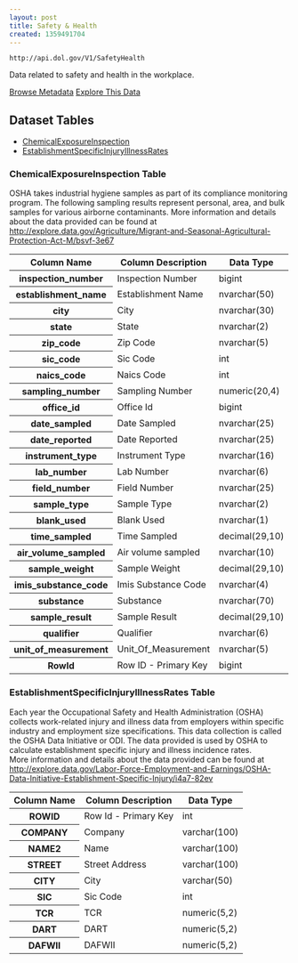 ```yaml
---
layout: post
title: Safety & Health
created: 1359491704
---
```


```
http://api.dol.gov/V1/SafetyHealth
```

<p>Data related to safety and health in the workplace.</p>


<a href ="http://api.dol.gov/V1/SafetyHealth/$metadata" class="button radius button_dataset">Browse Metadata</a>
<a href ="http://developer.dol.gov/DOL-SafetyHealth-DATASET.htm" class="button radius button_dataset">Explore This Data</a>


## Dataset Tables

- [ChemicalExposureInspection](#ChemicalExposureInspection)
- [EstablishmentSpecificInjuryIllnessRates](#EstablishmentSpecificInjuryIllnessRates)
  
<h3><a name="ChemicalExposureInspection">ChemicalExposureInspection Table</a></h3>

<p>OSHA takes industrial hygiene samples as part of its compliance monitoring program. The following sampling results represent personal, area, and bulk samples for various airborne contaminants. More information and details about the data provided can be found at <a href="http://www.dol.gov/cgi-bin/leave-dol.asp?exiturl=http://explore.data.gov/Labor-Force-Employment-and-Earnings/OSHA-Chemical-Exposure-Health-Data/zyuw-7agv&amp;exitTitle=OSHA Chemical Exposure Health Data&amp;fedpage=yes">http://explore.data.gov/Agriculture/Migrant-and-Seasonal-Agricultural-Protection-Act-M/bsvf-3e67</a></p>

<table>
	<thead>
		<tr>
			<th>Column Name</th>
			<th>Column Description</th>
			<th>Data Type</th>
		</tr>
	</thead>
	<tbody>
		<tr>
			<th>inspection_number</th>
			<td>Inspection Number</td>
			<td>bigint</td>
		</tr>
		<tr>
			<th>establishment_name</th>
			<td>Establishment Name</td>
			<td>nvarchar(50)</td>
		</tr>
		<tr>
			<th>city</th>
			<td>City</td>
			<td>nvarchar(30)</td>
		</tr>
		<tr>
			<th>state</th>
			<td>State</td>
			<td>nvarchar(2)</td>
		</tr>
		<tr>
			<th>zip_code</th>
			<td>Zip Code</td>
			<td>nvarchar(5)</td>
		</tr>
		<tr>
			<th>sic_code</th>
			<td>Sic Code</td>
			<td>int</td>
		</tr>
		<tr>
			<th>naics_code</th>
			<td>Naics Code</td>
			<td>int</td>
		</tr>
		<tr>
			<th>sampling_number</th>
			<td>Sampling Number</td>
			<td>numeric(20,4)</td>
		</tr>
		<tr>
			<th>office_id</th>
			<td>Office Id</td>
			<td>bigint</td>
		</tr>
		<tr>
			<th>date_sampled</th>
			<td>Date Sampled</td>
			<td>nvarchar(25)</td>
		</tr>
		<tr>
			<th>date_reported</th>
			<td>Date Reported</td>
			<td>nvarchar(25)</td>
		</tr>
		<tr>
			<th>instrument_type</th>
			<td>Instrument Type</td>
			<td>nvarchar(16)</td>
		</tr>
		<tr>
			<th>lab_number</th>
			<td>Lab Number</td>
			<td>nvarchar(6)</td>
		</tr>
		<tr>
			<th>field_number</th>
			<td>Field Number</td>
			<td>nvarchar(25)</td>
		</tr>
		<tr>
			<th>sample_type</th>
			<td>Sample Type</td>
			<td>nvarchar(2)</td>
		</tr>
		<tr>
			<th>blank_used</th>
			<td>Blank Used</td>
			<td>nvarchar(1)</td>
		</tr>
		<tr>
			<th>time_sampled</th>
			<td>Time Sampled</td>
			<td>decimal(29,10)</td>
		</tr>
		<tr>
			<th>air_volume_sampled</th>
			<td>Air volume sampled</td>
			<td>nvarchar(10)</td>
		</tr>
		<tr>
			<th>sample_weight</th>
			<td>Sample Weight</td>
			<td>decimal(29,10)</td>
		</tr>
		<tr>
			<th>imis_substance_code</th>
			<td>Imis Substance Code</td>
			<td>nvarchar(4)</td>
		</tr>
		<tr>
			<th>substance</th>
			<td>Substance</td>
			<td>nvarchar(70)</td>
		</tr>
		<tr>
			<th>sample_result</th>
			<td>Sample Result</td>
			<td>decimal(29,10)</td>
		</tr>
		<tr>
			<th>qualifier</th>
			<td>Qualifier</td>
			<td>nvarchar(6)</td>
		</tr>
		<tr>
			<th>unit_of_measurement</th>
			<td>Unit_Of_Measurement</td>
			<td>nvarchar(5)</td>
		</tr>
		<tr>
			<th>RowId</th>
			<td>Row ID - Primary Key</td>
			<td>bigint</td>
		</tr>
	</tbody>
</table>
<h3><a name="EstablishmentSpecificInjuryIllnessRates">EstablishmentSpecificInjuryIllnessRates Table</a></h3>

<p>Each year the Occupational Safety and Health Administration (OSHA) collects work-related injury and illness data from employers within specific industry and employment size specifications. This data collection is called the OSHA Data Initiative or ODI. The data provided is used by OSHA to calculate establishment specific injury and illness incidence rates.<br />
More information and details about the data provided can be found at <a href="http://www.dol.gov/cgi-bin/leave-dol.asp?exiturl=http://explore.data.gov/Labor-Force-Employment-and-Earnings/OSHA-Data-Initiative-Establishment-Specific-Injury/i4a7-82ev&amp;exitTitle=Establishment%20Specific%20Injury%20and%20Illness%20Rates&amp;fedpage=yes">http://explore.data.gov/Labor-Force-Employment-and-Earnings/OSHA-Data-Initiative-Establishment-Specific-Injury/i4a7-82ev</a></p>

<table>
	<thead>
		<tr>
			<th>Column Name</th>
			<th>Column Description</th>
			<th>Data Type</th>
		</tr>
	</thead>
	<tbody>
		<tr>
			<th>ROWID</th>
			<td>Row Id - Primary Key</td>
			<td>int</td>
		</tr>
		<tr>
			<th>COMPANY</th>
			<td>Company</td>
			<td>varchar(100)</td>
		</tr>
		<tr>
			<th>NAME2</th>
			<td>Name</td>
			<td>varchar(100)</td>
		</tr>
		<tr>
			<th>STREET</th>
			<td>Street Address</td>
			<td>varchar(100)</td>
		</tr>
		<tr>
			<th>CITY</th>
			<td>City</td>
			<td>varchar(50)</td>
		</tr>
		<tr>
			<th>SIC</th>
			<td>Sic Code</td>
			<td>int</td>
		</tr>
		<tr>
			<th>TCR</th>
			<td>TCR</td>
			<td>numeric(5,2)</td>
		</tr>
		<tr>
			<th>DART</th>
			<td>DART</td>
			<td>numeric(5,2)</td>
		</tr>
		<tr>
			<th>DAFWII</th>
			<td>DAFWII</td>
			<td>numeric(5,2)</td>
		</tr>
	</tbody>
</table>
